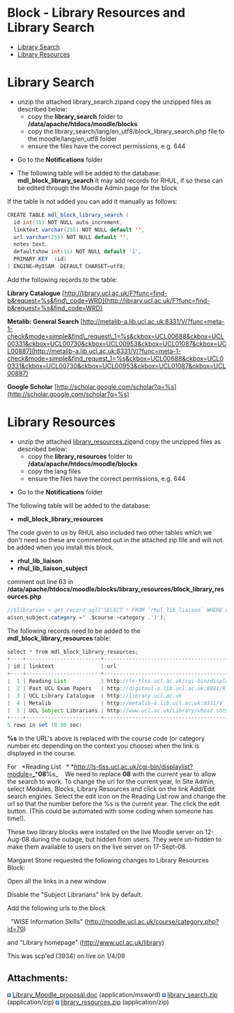 # Block - Library Resources and Library Search

-   [Library Search](#BlockLibraryResourcesandLibrarySearch-LibrarySearch)
-   [Library Resources](#BlockLibraryResourcesandLibrarySearch-LibraryResources)

# Library Search

-   unzip the attached library\_search.zipand copy the unzipped files as described below:
    -   copy the **library\_search** folder to **/data/apache/htdocs/moodle/blocks**
    -   copy the library\_search/lang/en\_utf8/block\_library\_search.php file to the moodle/lang/en\_utf8 folder
    -   ensure the files have the correct permissions, e.g. 644 

<!-- -->

-   Go to the **Notifications** folder

<!-- -->

-   The following table will be added to the database: **mdl\_block\_library\_search**
    It may add records for RHUL, if so these can be edited through the Moodle Admin page for the block

If the table is not added you can add it manually as follows:

``` java
CREATE TABLE mdl_block_library_search (
  id int(11) NOT NULL auto_increment,
  linktext varchar(255) NOT NULL default '',
  url varchar(255) NOT NULL default '',
  notes text,
  defaultshow int(11) NOT NULL default '1',
  PRIMARY KEY  (id)
) ENGINE=MyISAM  DEFAULT CHARSET=utf8;
```

Add the following records to the table:

**Library Catalogue**
[http://library.ucl.ac.uk/F?func=find-b&request=%s&find\_code=WRD](http://library.ucl.ac.uk/F?func=find-b&request=%s&find_code=WRD)

**Metalib: General Search**
[http://metalib-a.lib.ucl.ac.uk:8331/V/?func=meta-1-check&mode=simple&find\_request\_1=%s&ckbox=UCL00688&ckbox=UCL00331&ckbox=UCL00730&ckbox=UCL00953&ckbox=UCL01087&ckbox=UCL00887](http://metalib-a.lib.ucl.ac.uk:8331/V/?func=meta-1-check&mode=simple&find_request_1=%s&ckbox=UCL00688&ckbox=UCL00331&ckbox=UCL00730&ckbox=UCL00953&ckbox=UCL01087&ckbox=UCL00887)

**Google Scholar**
[http://scholar.google.com/scholar?q=%s](http://scholar.google.com/scholar?q=%s)

# Library Resources

-   unzip the attached [library\_resources.zip](attachments/3113216/5177347.zip)and copy the unzipped files as described below:
    -   copy the **library\_resources** folder to **/data/apache/htdocs/moodle/blocks**
    -   copy the lang files
    -   ensure the files have the correct permissions, e.g. 644 

<!-- -->

-   Go to the **Notifications** folder

The following table will be added to the database:

-   **mdl\_block\_library\_resources**

The code given to us by RHUL also included two other tables which we don't need so these are commented out in the attached zip file and will not be added when you install this block.

-   **rhul\_lib\_liaison**
-   **rhul\_lib\_liaison\_subject**

comment out line 63 in **/data/apache/htdocs/moodle/blocks/library\_resources/block\_library\_resources.php**

``` java
//$librarian = get_record_sql('SELECT * FROM `rhul_lib_liaison` WHERE rhul_lib_liaison.id in (SELECT librarian FROM rhul_lib_liaison_subject WHERE rhul_lib_li\
aison_subject.category =' .$course->category .')');
```

The following records need to be added to the **mdl\_block\_library\_resources** table:

``` java
select * from mdl_block_library_resources;
+----+------------------------+------------------------------------------------------------------------------------------------------+-------+-------------+---------+
| id | linktext               | url                                                                                                  | notes | defaultshow | context |
+----+------------------------+------------------------------------------------------------------------------------------------------+-------+-------------+---------+
|  1 | Reading List           | http://ls-tlss.ucl.ac.uk/cgi-bin/displaylist?module=08%s                                             |       |           1 |       2 |
|  2 | Past UCL Exam Papers   | http://digitool-a.lib.ucl.ac.uk:8881/R?func=search-advanced-go&LOCAL_BASE=1152&find_code1=WRD&reques |       |           1 |       2 |
|  3 | UCL Library Catalogue  | http://library.ucl.ac.uk                                                                             |       |           1 |       1 |
|  4 | Metalib                | http://metalib-a.lib.ucl.ac.uk:8331/V                                                                |       |           1 |       1 |
|  5 | UCL Subject Librarians | http://www.ucl.ac.uk/Library/whoaz.shtml                                                             |       |           1 |       1 |
+----+------------------------+------------------------------------------------------------------------------------------------------+-------+-------------+---------+
5 rows in set (0.00 sec)
```

**%s** in the URL's above is replaced with the course code (or category number etc depending on the context you choose) when the link is displayed in the course.

For   *Reading List   * *<http://ls-tlss.ucl.ac.uk/cgi-bin/displaylist?module=_>***08**%s\_   
We need to replace **08** with the current year to allow the search to work. To change the url for the current year, In Site Admin, select Modules, Blocks, Library Resources and click on the link Add/Edit search engines. Select the edit icon on the Reading List row and change the url so that the number before the %s is the current year. The click the edit button.
(This could be automated with some coding when someone has time!).

These two library blocks were installed on the live Moodle server on 12-Aug-08 during the outage, but hidden from users. They were un-hidden to make them available to users on the live server on 17-Sept-08.

Margaret Stone requested the following changes to Library Resources Block:

Open all the links in a new window

Disable the "Subject Librarians" link by default.

Add the following urls to the block

 
"WISE Information Skills"
(<http://moodle.ucl.ac.uk/course/category.php?id=70>)

and "Library homepage" (<http://www.ucl.ac.uk/library>)

This was scp'ed (3934) on live on 1/4/09

## Attachments:

<img src="images/icons/bullet_blue.gif" width="8" height="8" /> [Library\_Moodle\_proposal.doc](attachments/3113216/3375107.doc) (application/msword)
<img src="images/icons/bullet_blue.gif" width="8" height="8" /> [library\_search.zip](attachments/3113216/5177346.zip) (application/zip)
<img src="images/icons/bullet_blue.gif" width="8" height="8" /> [library\_resources.zip](attachments/3113216/5177347.zip) (application/zip)

